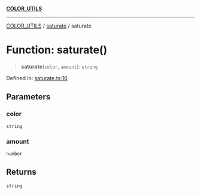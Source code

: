 [**COLOR_UTILS**](../../README.md)

***

[COLOR_UTILS](../../README.md) / [saturate](../README.md) / saturate

# Function: saturate()

> **saturate**(`color`, `amount`): `string`

Defined in: [saturate.ts:16](https://github.com/dailker/everyutil/blob/febb9ddd747c27fb11272f2ad88aedb1ae4d7cba/src/color/saturate.ts#L16)

## Parameters

### color

`string`

### amount

`number`

## Returns

`string`
